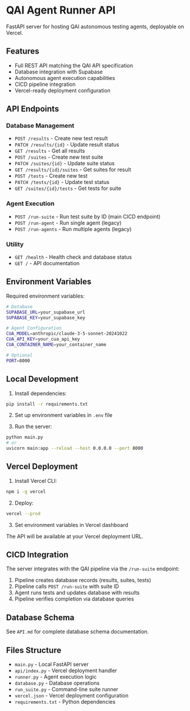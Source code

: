 # QAI Agent Runner API

FastAPI server for hosting QAI autonomous testing agents, deployable on Vercel.

## Features

- Full REST API matching the QAI API specification
- Database integration with Supabase
- Autonomous agent execution capabilities
- CICD pipeline integration
- Vercel-ready deployment configuration

## API Endpoints

### Database Management
- `POST /results` - Create new test result
- `PATCH /results/{id}` - Update result status
- `GET /results` - Get all results
- `POST /suites` - Create new test suite
- `PATCH /suites/{id}` - Update suite status
- `GET /results/{id}/suites` - Get suites for result
- `POST /tests` - Create new test
- `PATCH /tests/{id}` - Update test status
- `GET /suites/{id}/tests` - Get tests for suite

### Agent Execution
- `POST /run-suite` - Run test suite by ID (main CICD endpoint)
- `POST /run-agent` - Run single agent (legacy)
- `POST /run-agents` - Run multiple agents (legacy)

### Utility
- `GET /health` - Health check and database status
- `GET /` - API documentation

## Environment Variables

Required environment variables:

```bash
# Database
SUPABASE_URL=your_supabase_url
SUPABASE_KEY=your_supabase_key

# Agent Configuration
CUA_MODEL=anthropic/claude-3-5-sonnet-20241022
CUA_API_KEY=your_cua_api_key
CUA_CONTAINER_NAME=your_container_name

# Optional
PORT=8000
```

## Local Development

1. Install dependencies:
```bash
pip install -r requirements.txt
```

2. Set up environment variables in `.env` file

3. Run the server:
```bash
python main.py
# or
uvicorn main:app --reload --host 0.0.0.0 --port 8000
```

## Vercel Deployment

1. Install Vercel CLI:
```bash
npm i -g vercel
```

2. Deploy:
```bash
vercel --prod
```

3. Set environment variables in Vercel dashboard

The API will be available at your Vercel deployment URL.

## CICD Integration

The server integrates with the QAI pipeline via the `/run-suite` endpoint:

1. Pipeline creates database records (results, suites, tests)
2. Pipeline calls `POST /run-suite` with suite ID
3. Agent runs tests and updates database with results
4. Pipeline verifies completion via database queries

## Database Schema

See `API.md` for complete database schema documentation.

## Files Structure

- `main.py` - Local FastAPI server
- `api/index.py` - Vercel deployment handler
- `runner.py` - Agent execution logic
- `database.py` - Database operations
- `run_suite.py` - Command-line suite runner
- `vercel.json` - Vercel deployment configuration
- `requirements.txt` - Python dependencies